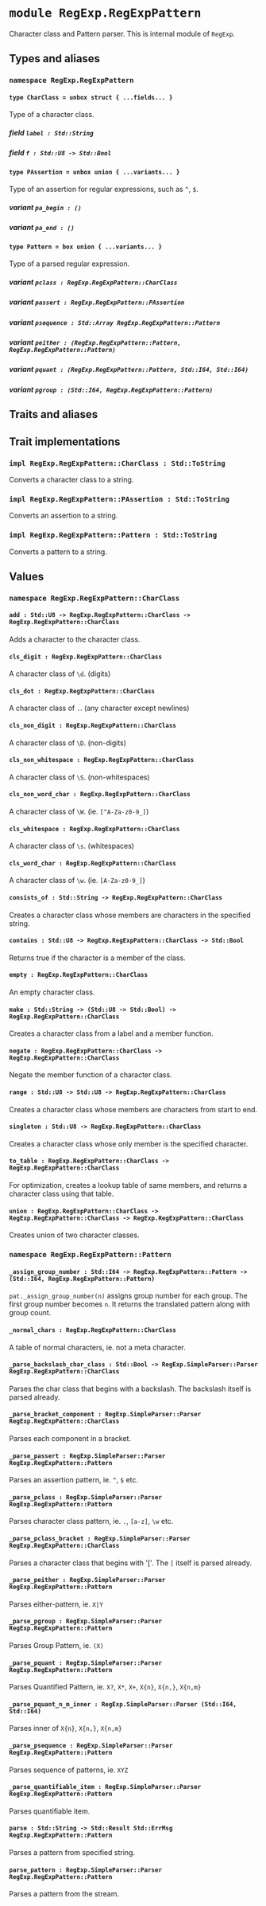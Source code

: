 # `module RegExp.RegExpPattern`

Character class and Pattern parser. This is internal module of `RegExp`.

## Types and aliases

### `namespace RegExp.RegExpPattern`

#### `type CharClass = unbox struct { ...fields... }`

Type of a character class.

##### field `label : Std::String`

##### field `f : Std::U8 -> Std::Bool`

#### `type PAssertion = unbox union { ...variants... }`

Type of an assertion for regular expressions, such as `^`, `$`.

##### variant `pa_begin : ()`

##### variant `pa_end : ()`

#### `type Pattern = box union { ...variants... }`

Type of a parsed regular expression.

##### variant `pclass : RegExp.RegExpPattern::CharClass`

##### variant `passert : RegExp.RegExpPattern::PAssertion`

##### variant `psequence : Std::Array RegExp.RegExpPattern::Pattern`

##### variant `peither : (RegExp.RegExpPattern::Pattern, RegExp.RegExpPattern::Pattern)`

##### variant `pquant : (RegExp.RegExpPattern::Pattern, Std::I64, Std::I64)`

##### variant `pgroup : (Std::I64, RegExp.RegExpPattern::Pattern)`

## Traits and aliases

## Trait implementations

### `impl RegExp.RegExpPattern::CharClass : Std::ToString`

Converts a character class to a string.

### `impl RegExp.RegExpPattern::PAssertion : Std::ToString`

Converts an assertion to a string.

### `impl RegExp.RegExpPattern::Pattern : Std::ToString`

Converts a pattern to a string.

## Values

### `namespace RegExp.RegExpPattern::CharClass`

#### `add : Std::U8 -> RegExp.RegExpPattern::CharClass -> RegExp.RegExpPattern::CharClass`

Adds a character to the character class.

#### `cls_digit : RegExp.RegExpPattern::CharClass`

A character class of `\d`. (digits)

#### `cls_dot : RegExp.RegExpPattern::CharClass`

A character class of `.`. (any character except newlines)

#### `cls_non_digit : RegExp.RegExpPattern::CharClass`

A character class of `\D`. (non-digits)

#### `cls_non_whitespace : RegExp.RegExpPattern::CharClass`

A character class of `\S`. (non-whitespaces)

#### `cls_non_word_char : RegExp.RegExpPattern::CharClass`

A character class of `\W`. (ie. `[^A-Za-z0-9_]`)

#### `cls_whitespace : RegExp.RegExpPattern::CharClass`

A character class of `\s`. (whitespaces)

#### `cls_word_char : RegExp.RegExpPattern::CharClass`

A character class of `\w`. (ie. `[A-Za-z0-9_]`)

#### `consists_of : Std::String -> RegExp.RegExpPattern::CharClass`

Creates a character class whose members are characters in the specified string.

#### `contains : Std::U8 -> RegExp.RegExpPattern::CharClass -> Std::Bool`

Returns true if the character is a member of the class.

#### `empty : RegExp.RegExpPattern::CharClass`

An empty character class.

#### `make : Std::String -> (Std::U8 -> Std::Bool) -> RegExp.RegExpPattern::CharClass`

Creates a character class from a label and a member function.

#### `negate : RegExp.RegExpPattern::CharClass -> RegExp.RegExpPattern::CharClass`

Negate the member function of a character class.

#### `range : Std::U8 -> Std::U8 -> RegExp.RegExpPattern::CharClass`

Creates a character class whose members are characters from start to end.

#### `singleton : Std::U8 -> RegExp.RegExpPattern::CharClass`

Creates a character class whose only member is the specified character.

#### `to_table : RegExp.RegExpPattern::CharClass -> RegExp.RegExpPattern::CharClass`

For optimization, creates a lookup table of same members, and returns a character class
using that table.

#### `union : RegExp.RegExpPattern::CharClass -> RegExp.RegExpPattern::CharClass -> RegExp.RegExpPattern::CharClass`

Creates union of two character classes.

### `namespace RegExp.RegExpPattern::Pattern`

#### `_assign_group_number : Std::I64 -> RegExp.RegExpPattern::Pattern -> (Std::I64, RegExp.RegExpPattern::Pattern)`

`pat._assign_group_number(n)` assigns group number for each group.
The first group number becomes `n`.
It returns the translated pattern along with group count.

#### `_normal_chars : RegExp.RegExpPattern::CharClass`

A table of normal characters, ie. not a meta character.

#### `_parse_backslash_char_class : Std::Bool -> RegExp.SimpleParser::Parser RegExp.RegExpPattern::CharClass`

Parses the char class that begins with a backslash.
The backslash itself is parsed already.

#### `_parse_bracket_component : RegExp.SimpleParser::Parser RegExp.RegExpPattern::CharClass`

Parses each component in a bracket.

#### `_parse_passert : RegExp.SimpleParser::Parser RegExp.RegExpPattern::Pattern`

Parses an assertion pattern, ie. `^`, `$` etc.

#### `_parse_pclass : RegExp.SimpleParser::Parser RegExp.RegExpPattern::Pattern`

Parses character class pattern, ie. `.`, `[a-z]`, `\w` etc.

#### `_parse_pclass_bracket : RegExp.SimpleParser::Parser RegExp.RegExpPattern::CharClass`

Parses a character class that begins with '['.
The `[` itself is parsed already.

#### `_parse_peither : RegExp.SimpleParser::Parser RegExp.RegExpPattern::Pattern`

Parses either-pattern, ie. `X|Y`

#### `_parse_pgroup : RegExp.SimpleParser::Parser RegExp.RegExpPattern::Pattern`

Parses Group Pattern, ie. `(X)`

#### `_parse_pquant : RegExp.SimpleParser::Parser RegExp.RegExpPattern::Pattern`

Parses Quantified Pattern, ie. `X?`, `X*`, `X+`, `X{n}`, `X{n,}`, `X{n,m}`

#### `_parse_pquant_n_m_inner : RegExp.SimpleParser::Parser (Std::I64, Std::I64)`

Parses inner of `X{n}`, `X{n,}`, `X{n,m}`

#### `_parse_psequence : RegExp.SimpleParser::Parser RegExp.RegExpPattern::Pattern`

Parses sequence of patterns, ie. `XYZ`

#### `_parse_quantifiable_item : RegExp.SimpleParser::Parser RegExp.RegExpPattern::Pattern`

Parses quantifiable item.

#### `parse : Std::String -> Std::Result Std::ErrMsg RegExp.RegExpPattern::Pattern`

Parses a pattern from specified string.

#### `parse_pattern : RegExp.SimpleParser::Parser RegExp.RegExpPattern::Pattern`

Parses a pattern from the stream.